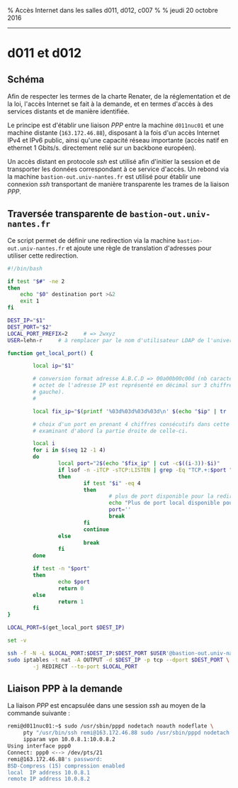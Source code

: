 % Accès Internet dans les salles d011, d012, c007
%
% jeudi 20 octobre 2016

----

# d011 et d012

## Schéma 

Afin de respecter les termes de la charte Renater, de la réglementation et de
la loi, l'accès Internet se fait à la demande, et en termes d'accès à des
services distants et de manière identifiée.

Le principe est d'établir une liaison _PPP_ entre la machine `d011nuc01` et une
machine distante (`163.172.46.88`), disposant à la fois d'un accès Internet IPv4 et
IPv6 public, ainsi qu'une capacité réseau importante (accès natif en ethernet
1 Gbits/s. directement relié sur un backbone européen).

Un accès distant en protocole _ssh_ est utilisé afin d'initier la session et de
transporter les données correspondant à ce service d'accès. Un rebond via la
machine `bastion-out.univ-nantes.fr` est utilisé pour établir une connexion _ssh_
transportant de manière transparente les trames de la liaison _PPP_.

## Traversée transparente de `bastion-out.univ-nantes.fr`

Ce script permet de définir une redirection via la machine `bastion-out.univ-nantes.fr`
et ajoute une règle de translation d'adresses pour utiliser cette redirection.

~~~~ [.sh .numberLines]
#!/bin/bash

if test "$#" -ne 2
then
    echo "$0" destination port >&2
    exit 1
fi

DEST_IP="$1"
DEST_PORT="$2"
LOCAL_PORT_PREFIX=2     # => 2wxyz
USER=lehn-r		# à remplacer par le nom d'utilisateur LDAP de l'université

function get_local_port() {

        local ip="$1"

        # conversion format adresse A.B.C.D => 00a00b00c00d (nb caractères fixe, chaque
        # octet de l'adresse IP est représenté en décimal sur 3 chiffres remplis de 0 à
        # gauche).
        #

        local fix_ip="$(printf '%03d%03d%03d%03d\n' $(echo "$ip" | tr . ' '))"

        # choix d'un port en prenant 4 chiffres consécutifs dans cette adresse en
        # examinant d'abord la partie droite de celle-ci.

        local i
        for i in $(seq 12 -1 4)
        do
                local port="2$(echo "$fix_ip" | cut -c$((i-3))-$i)"
                if lsof -n -iTCP -sTCP:LISTEN | grep -Eq "TCP.+:$port " # port utilisé ?
                then
                        if test "$i" -eq 4
                        then
                                # plus de port disponible pour la redirection
                                echo "Plus de port local disponible pour $ip:$DEST_PORT" >&2
                                port=''
                                break
                        fi
                        continue
                else
                        break
                fi
        done

        if test -n "$port"
        then
                echo $port
                return 0
        else
                return 1
        fi
}

LOCAL_PORT=$(get_local_port $DEST_IP)

set -v

ssh -f -N -L $LOCAL_PORT:$DEST_IP:$DEST_PORT $USER'@bastion-out.univ-nantes.fr'
sudo iptables -t nat -A OUTPUT -d $DEST_IP -p tcp --dport $DEST_PORT \
        -j REDIRECT --to-port $LOCAL_PORT
~~~~

## Liaison PPP à la demande

La liaison _PPP_ est encapsulée dans une session _ssh_ au moyen de la commande
suivante :

~~~~ [.sh .numberLines]
remi@d011nuc01:~$ sudo /usr/sbin/pppd nodetach noauth nodeflate \
     pty "/usr/bin/ssh remi@163.172.46.88 sudo /usr/sbin/pppd nodetach notty noauth" \
     ipparam vpn 10.0.8.1:10.0.8.2     
Using interface ppp0                                                                     
Connect: ppp0 <--> /dev/pts/21                                                           
remi@163.172.46.88's password:                                                           
BSD-Compress (15) compression enabled                                                    
local  IP address 10.0.8.1                                                               
remote IP address 10.0.8.2                                                               
~~~~

